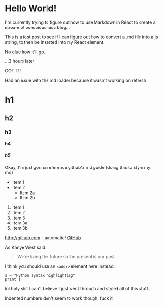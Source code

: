# Hello World!

I'm currently trying to figure out how to use Markdown in React to create a stream of consciousness blog...

This is a test post to see if I can figure out how to convert a .md file into a js string, to then be inserted into my React element.

No clue how it'll go...


...3 hours later

GOT IT!

Had an issue with the md loader because it wasn't working on refresh


# h1
## h2
### h3
#### h4
##### h5

Okay, I'm just gonna reference github's md guide (doing this to style my md)

* Item 1
* Item 2
  * Item 2a
  * Item 2b

1. Item 1
1. Item 2
1. Item 3
  1. Item 3a
  1. Item 3b


http://github.com - automatic!
[GitHub](http://github.com)



As Kanye West said:

> We're living the future so
> the present is our past.



I think you should use an
`<addr>` element here instead.


```
s = "Python syntax highlighting"
print s
```


lol holy shit I can't believe I just went through and styled all of this stuff...

Indented numbers don't seem to work though, fuck it
